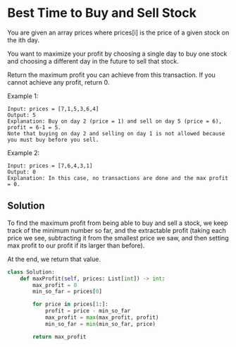 # Best Time to Buy and Sell Stock

You are given an array prices where prices[i] is the price of a given stock on the ith day.

You want to maximize your profit by choosing a single day to buy one stock and choosing a different day in the future to sell that stock.

Return the maximum profit you can achieve from this transaction. If you cannot achieve any profit, return 0.

Example 1:

```
Input: prices = [7,1,5,3,6,4]
Output: 5
Explanation: Buy on day 2 (price = 1) and sell on day 5 (price = 6), profit = 6-1 = 5.
Note that buying on day 2 and selling on day 1 is not allowed because you must buy before you sell.
```

Example 2:

```
Input: prices = [7,6,4,3,1]
Output: 0
Explanation: In this case, no transactions are done and the max profit = 0.
```

## Solution

To find the maximum profit from being able to buy and sell a stock, we
keep track of the minimum number so far, and the extractable profit
(taking each price we see, subtracting it from the smallest price we
saw, and then setting max profit to our profit if its larger than before).

At the end, we return that value.

```python
class Solution:
    def maxProfit(self, prices: List[int]) -> int:
        max_profit = 0
        min_so_far = prices[0]

        for price in prices[1:]:
            profit = price - min_so_far
            max_profit = max(max_profit, profit)
            min_so_far = min(min_so_far, price)

        return max_profit
```

